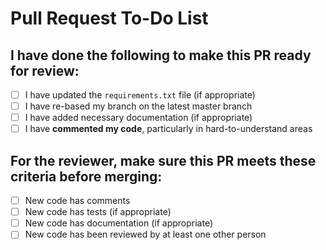# Pull Request To-Do List

## I have done the following to make this PR ready for review:

- [ ] I have updated the `requirements.txt` file (if appropriate)
- [ ] I have re-based my branch on the latest master branch
- [ ] I have added necessary documentation (if appropriate)
- [ ] I have **commented my code**, particularly in hard-to-understand areas

## For the reviewer, make sure this PR meets these criteria before merging:

- [ ] New code has comments
- [ ] New code has tests (if appropriate)
- [ ] New code has documentation (if appropriate)
- [ ] New code has been reviewed by at least one other person
